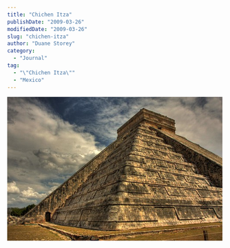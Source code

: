 ```yaml
---
title: "Chichen Itza"
publishDate: "2009-03-26"
modifiedDate: "2009-03-26"
slug: "chichen-itza"
author: "Duane Storey"
category:
  - "Journal"
tag:
  - "\"Chichen Itza\""
  - "Mexico"
---
```


![Chichen Itza](_images/chichen-itza-1.jpg)